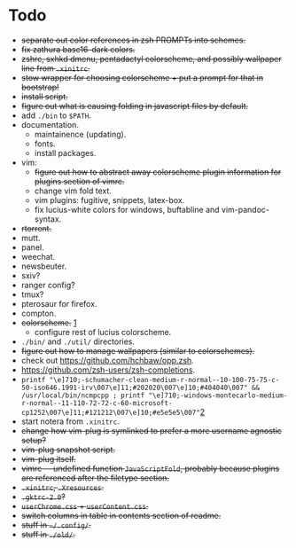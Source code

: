 # Todo

- ~~separate out color references in zsh PROMPTs into schemes.~~
- ~~fix zathura base16-dark colors.~~
- ~~zshrc, sxhkd dmenu, pentadactyl colorscheme, and possibly
  wallpaper line from `.xinitrc`.~~
- ~~stow wrapper for choosing colorscheme + put a prompt for that in
  bootstrap!~~
- ~~install script.~~
- ~~figure out what is causing folding in javascript files by default.~~
- add `./bin` to `$PATH`.
- documentation.
    - maintainence (updating).
    - fonts.
    - install packages.
- vim:
    - ~~figure out how to abstract away colorscheme plugin information for
      plugins section of vimrc.~~
    - change vim fold text.
    - vim plugins: fugitive, snippets, latex-box.
    - fix lucius-white colors for windows, buftabline and vim-pandoc-syntax.
- ~~rtorrent.~~
- mutt.
- panel.
- weechat.
- newsbeuter.
- sxiv?
- ranger config?
- tmux?
- pterosaur for firefox.
- compton.
- ~~colorscheme.~~ [1]
    - configure rest of lucius colorscheme.
- `./bin/` and `./util/` directories.
- ~~figure out how to manage wallpapers (similar to colorschemes).~~
- check out https://github.com/hchbaw/opp.zsh.
- https://github.com/zsh-users/zsh-completions.
- `printf "\e]710;-schumacher-clean-medium-r-normal--10-100-75-75-c-50-iso646.1991-irv\007\e]11;#202020\007\e]10;#404040\007" && /usr/local/bin/ncmpcpp ; printf "\e]710;-windows-montecarlo-medium-r-normal--11-110-72-72-c-60-microsoft-cp1252\007\e]11;#121212\007\e]10;#e5e5e5\007"`[2]
- start notera from `.xinitrc`.
- ~~change how vim-plug is symlinked to prefer a more username agnostic
  setup?~~
- ~~vim-plug snapshot script.~~
- ~~vim-plug itself.~~
- ~~vimrc -- undefined function `JavaScriptFold`, probably because plugins are
  referenced after the filetype section.~~
- ~~`.xinitrc`, `.Xresources`.~~
- ~~`.gktrc-2.0`?~~
- ~~`userChrome.css` + `userContent.css`.~~
- ~~switch columns in table in contents section of readme.~~
- ~~stuff in `~/.config/`.~~
- ~~stuff in `./old/`.~~

[1]: http://jsbin.com/quxaxaralu/10/edit
[2]: http://lists.schmorp.de/pipermail/rxvt-unicode/2011q2/001416.html
